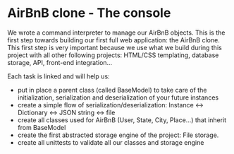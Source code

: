 <h1>AirBnB clone - The console</h1>
<p>We wrote a command interpreter to manage our AirBnB objects. This is the first step towards building our first full web application: the AirBnB clone. This first step is very important because we use what we build during this project with all other following projects: HTML/CSS templating, database storage, API, front-end integration…</p>

<p>Each task is linked and will help us:</p>
<ul>
<li>put in place a parent class (called BaseModel) to take care of the initialization, serialization and deserialization of your future instances</li>
<li>create a simple flow of serialization/deserialization: Instance <-> Dictionary <-> JSON string <-> file</li>
<li>create all classes used for AirBnB (User, State, City, Place…) that inherit from BaseModel
<li>create the first abstracted storage engine of the project: File storage.</li>
<li>create all unittests to validate all our classes and storage engine</li>
</ul>
